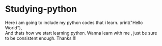 # Studying-python
Here i am going to include my python codes that i learn.
print("Hello World"),  
And thats how we start learning python. Wanna learn with me , just be sure to be consistent enough. 
Thanks !!! 
